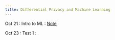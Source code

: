 ```yaml
---
title: Differential Privacy and Machine Learning
---
```




Oct 21
: Intro to ML
  : [Note](https://drive.google.com/file/d/1D3QxPjgH53SoTQ6eFbLeAFWoCm4tQ0rk/view?usp=sharing)

Oct 23
: Test 1
  : 